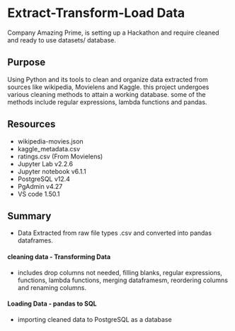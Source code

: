 # Extract-Transform-Load Data
Company Amazing Prime, is setting up a Hackathon and require cleaned and ready to use datasets/ database.
 
## Purpose 
Using Python and its tools to clean and organize data extracted from sources like wikipedia, Movielens and Kaggle. 
this project undergoes various cleaning methods to attain a working database.
some of the methods include regular expressions, lambda functions and pandas.

## Resources 
- wikipedia-movies.json 
- kaggle_metadata.csv
- ratings.csv (From Movielens)
- Jupyter Lab v2.2.6
- Jupyter notebook v6.1.1
- PostgreSQL v12.4
- PgAdmin v4.27
- VS code 1.50.1

## Summary 
- Data Extracted from raw file types .csv and converted into pandas dataframes.

#### cleaning data - Transforming Data
- includes drop columns not needed, filling blanks, regular expressions, functions, lambda functions, merging dataframesm, reordering columns and renaming columns.

#### Loading Data - pandas to SQL
- importing cleaned data to PostgreSQL as a database 
